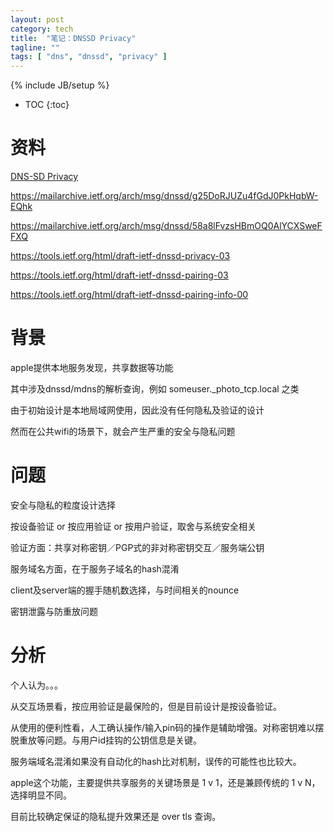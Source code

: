 ```yaml
---
layout: post
category: tech
title:  "笔记：DNSSD Privacy"
tagline: ""
tags: [ "dns", "dnssd", "privacy" ] 
---
```

{% include JB/setup %}

* TOC
{:toc}

# 资料

[DNS-SD Privacy](https://datatracker.ietf.org/meeting/100/materials/slides-100-dnssd-04-stuart-privacy/)

https://mailarchive.ietf.org/arch/msg/dnssd/g25DoRJUZu4fGdJ0PkHqbW-EQhk

https://mailarchive.ietf.org/arch/msg/dnssd/58a8lFvzsHBmOQ0AlYCXSweFFXQ

https://tools.ietf.org/html/draft-ietf-dnssd-privacy-03

https://tools.ietf.org/html/draft-ietf-dnssd-pairing-03

https://tools.ietf.org/html/draft-ietf-dnssd-pairing-info-00

# 背景

apple提供本地服务发现，共享数据等功能

其中涉及dnssd/mdns的解析查询，例如 someuser._photo_tcp.local 之类

由于初始设计是本地局域网使用，因此没有任何隐私及验证的设计

然而在公共wifi的场景下，就会产生严重的安全与隐私问题

# 问题 

安全与隐私的粒度设计选择

按设备验证 or 按应用验证 or 按用户验证，取舍与系统安全相关

验证方面：共享对称密钥／PGP式的非对称密钥交互／服务端公钥

服务域名方面，在于服务子域名的hash混淆

client及server端的握手随机数选择，与时间相关的nounce

密钥泄露与防重放问题

# 分析

个人认为。。。

从交互场景看，按应用验证是最保险的，但是目前设计是按设备验证。

从使用的便利性看，人工确认操作/输入pin码的操作是辅助增强。对称密钥难以摆脱重放等问题。与用户id挂钩的公钥信息是关键。

服务端域名混淆如果没有自动化的hash比对机制，误传的可能性也比较大。

apple这个功能，主要提供共享服务的关键场景是 1 v 1，还是兼顾传统的 1 v N，选择明显不同。

目前比较确定保证的隐私提升效果还是 over tls 查询。
